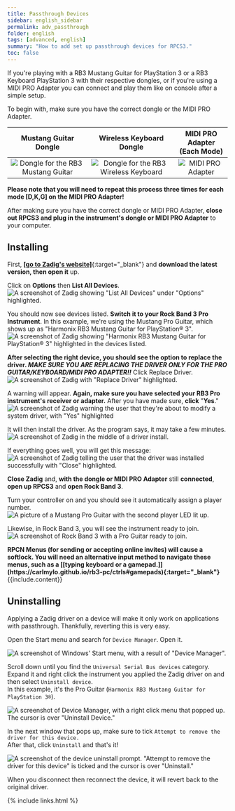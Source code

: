 ```yaml
---
title: Passthrough Devices
sidebar: english_sidebar
permalink: adv_passthrough
folder: english
tags: [advanced, english]
summary: "How to add set up passthrough devices for RPCS3."
toc: false
---
```


If you're playing with a RB3 Mustang Guitar for PlayStation 3 or a RB3 Keyboard PlayStation 3 with their respective dongles, or if you're using a MIDI PRO Adapter you can connect and play them like on console after a simple setup.

To begin with, make sure you have the correct dongle or the MIDI PRO Adapter.

| **Mustang Guitar<br>Dongle** | **Wireless Keyboard<br>Dongle** | **MIDI PRO Adapter<br>(Each Mode)** |
|:------------------:|:---------------------:|:---------------------:|
| ![Dongle for the RB3 Mustang Guitar](https://carlmylo.github.io/rb3-pc/images/btns/ctrls/ps3/recprotar.png "Dongle for the RB3 Mustang Guitar") | ![Dongle for the RB3 Wireless Keyboard](https://carlmylo.github.io/rb3-pc/images/btns/ctrls/ps3/reckeys.png "Dongle for the RB3 Wireless Keyboard") | ![MIDI PRO Adapter](https://carlmylo.github.io/rb3-pc/images/btns/ctrls/ps3/recmpa.png "MIDI PRO Adapter")

**Please note that you will need to repeat this process three times for each mode [D,K,G] on the MIDI PRO Adapter!**

After making sure you have the correct dongle or MIDI PRO Adapter, **close out RPCS3 and plug in the instrument's dongle or MIDI PRO Adapter** to your computer.

## Installing

First, [**\[go to Zadig's website\]**](https://zadig.akeo.ie/){:target="_blank"} and **download the latest version, then open it** up.

Click on **Options** then **List All Devices**.  
![A screenshot of Zadig showing "List All Devices" under "Options" highlighted.](https://carlmylo.github.io/rb3-pc/images/pass/zadiglistall.png "Zadig: Options: List All Devices")

You should now see devices listed. **Switch it to your Rock Band 3 Pro Instrument**. In this example, we're using the Mustang Pro Guitar, which shows up as "Harmonix RB3 Mustang Guitar for PlayStation® 3".  
![A screenshot of Zadig showing "Harmonix RB3 Mustang Guitar for PlayStation® 3" highlighted in the devices listed.](https://carlmylo.github.io/rb3-pc/images/pass/zadigsel.png "Zadig: Harmonix RB3 Mustang Guitar for PlayStation® 3")

**After selecting the right device, you should see the option to replace the driver. _MAKE SURE YOU ARE REPLACING THE DRIVER ONLY FOR THE PRO GUITAR/KEYBOARD/MIDI PRO ADAPTER!!_** Click Replace Driver.  
![A screenshot of Zadig with "Replace Driver" highlighted.](https://carlmylo.github.io/rb3-pc/images/pass/zadigreplace.png "Zadig: Replace Driver")

A warning will appear. **Again, make sure you have selected your RB3 Pro instrument's receiver or adapter.** After you have made sure, **click** "**Yes**."  
![A screenshot of Zadig warning the user that they're about to modify a system driver, with "Yes" highlighted](https://carlmylo.github.io/rb3-pc/images/pass/zadigreplace.png "Zadig: Warning - System Driver")

It will then install the driver. As the program says, it may take a few minutes.  
![A screenshot of Zadig in the middle of a driver install.](https://carlmylo.github.io/rb3-pc/images/pass/zadigprogress.png "Zadig: Installing Driver...")


If everything goes well, you will get this message:  
![A screenshot of Zadig telling the user that the driver was installed successfully with "Close" highlighted.](https://carlmylo.github.io/rb3-pc/images/pass/zadigdone.png "Zadig: Success")

**Close Zadig** and, **with the dongle or MIDI PRO Adapter** still **connected**, **open up RPCS3** and **open Rock Band 3**.

Turn your controller on and you should see it automatically assign a player number.  
![A picture of a Mustang Pro Guitar with the second player LED lit up.](https://carlmylo.github.io/rb3-pc/images/pass/protaron.png "Fender Mustang Pro Guitar: Player 2")

Likewise, in Rock Band 3, you will see the instrument ready to join.  
![A screenshot of Rock Band 3 with a Pro Guitar ready to join.](https://carlmylo.github.io/rb3-pc/images/pass/rb3player.png "Rock Band 3: Pro Guitar ready to join")

<div markdown="span" class="alert alert-info" role="alert"><i class="fa fa-info-circle"></i> <b>RPCN Menus (for sending or accepting online invites) will cause a softlock. You will need an alternative input method to navigate these menus, such as a [[typing keyboard or a gamepad.]](https://carlmylo.github.io/rb3-pc/ctrls#gamepads){:target="_blank"} </b> {{include.content}}</div>

## Uninstalling
Applying a Zadig driver on a device will make it only work on applications with passthrough. Thankfully, reverting this is very easy.  

Open the Start menu and search for `Device Manager`. Open it.

![A screenshot of Windows' Start menu, with a result of "Device Manager".](https://carlmylo.github.io/rb3-pc/images/pass/startdevman.png "Device Manager")

Scroll down until you find the `Universal Serial Bus devices` category.  
Expand it and right click the instrument you applied the Zadig driver on and then select `Uninstall device`.  
In this example, it's the Pro Guitar (`Harmonix RB3 Mustang Guitar for PlayStation 3®`).

![A screenshot of Device Manager, with a right click menu that popped up. The cursor is over "Uninstall Device."](https://carlmylo.github.io/rb3-pc/images/pass/devman.png "Device Manager")

In the next window that pops up, make sure to tick `Attempt to remove the driver for this device.`  
After that, click `Uninstall` and that's it!  

![A screenshot of the device uninstall prompt. "Attempt to remove the driver for this device" is ticked and the cursor is over "Uninstall."](https://carlmylo.github.io/rb3-pc/images/pass/devmanun.png "Device Manager")

When you disconnect then reconnect the device, it will revert back to the original driver.

{% include links.html %}